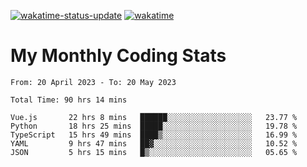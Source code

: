 [![wakatime-status-update](https://github.com/noopurphalak/noopurphalak/workflows/wakatime-status-update/badge.svg)](https://github.com/noopurphalak/noopurphalak/actions/workflows/main.yml)
[![wakatime](https://wakatime.com/badge/user/80ace140-ef40-4fdd-b8ed-f3be3d2e1aea.svg)](https://wakatime.com/@80ace140-ef40-4fdd-b8ed-f3be3d2e1aea)

# My Monthly Coding Stats

<!--START_SECTION:waka-->

```text
From: 20 April 2023 - To: 20 May 2023

Total Time: 90 hrs 14 mins

Vue.js       22 hrs 8 mins   ██████░░░░░░░░░░░░░░░░░░░   23.77 %
Python       18 hrs 25 mins  █████░░░░░░░░░░░░░░░░░░░░   19.78 %
TypeScript   15 hrs 49 mins  ████▒░░░░░░░░░░░░░░░░░░░░   16.99 %
YAML         9 hrs 47 mins   ██▓░░░░░░░░░░░░░░░░░░░░░░   10.52 %
JSON         5 hrs 15 mins   █▒░░░░░░░░░░░░░░░░░░░░░░░   05.65 %
```

<!--END_SECTION:waka-->
